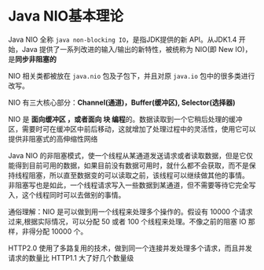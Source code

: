 # Java NIO基本理论
Java NIO  全称 `java non-blocking IO`，是指JDK提供的新 API。从JDK1.4  开始，Java  提供了一系列改进的输入/输出的新特性，被统称为 NIO(即 New IO)，是**同步非阻塞的**

NIO  相关类都被放在 `java.nio` 包及子包下，并且对原 `java.io` 包中的很多类进行改写。

NIO  有三大核心部分：**Channel(通道)，Buffer(缓冲区), Selector(选择器)**

NIO 是 **面向缓冲区 ，或者面向 块 编程**的。数据读取到一个它稍后处理的缓冲区，需要时可在缓冲区中前后移动，这就增加了处理过程中的灵活性，使用它可以提供非阻塞式的高伸缩性网络

Java NIO 的非阻塞模式，使一个线程从某通道发送请求或者读取数据，但是它仅能得到目前可用的数据，如果目前没有数据可用时，就什么都不会获取，而不是保持线程阻塞，所以直至数据变的可以读取之前，该线程可以继续做其他的事情。 非阻塞写也是如此，一个线程请求写入一些数据到某通道，但不需要等待它完全写入，这个线程同时可以去做别的事情。

通俗理解：NIO 是可以做到用一个线程来处理多个操作的。假设有 10000 个请求过来,根据实际情况，可以分配 50 或者 100 个线程来处理。不像之前的阻塞 IO 那样，非得分配 10000 个。

HTTP2.0 使用了多路复用的技术，做到同一个连接并发处理多个请求，而且并发请求的数量比 HTTP1.1 大了好几个数量级

